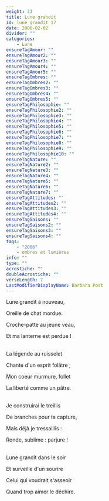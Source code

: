 ```yaml
---
weight: 33
title: Lune grandit
id: lune_grandit_17
date: 2006-02-02
divider: ""
categories:
    - Lune
ensureTagAmour: ""
ensureTagAmour2: ""
ensureTagAmour3: ""
ensureTagAmour4: ""
ensureTagAmour5: ""
ensureTagOmbres: ""
ensureTagOmbres2: ""
ensureTagOmbres3: ""
ensureTagOmbres4: ""
ensureTagOmbres5: ""
ensureTagPhilosophie: ""
ensureTagPhilosophie2: ""
ensureTagPhilosophie3: ""
ensureTagPhilosophie4: ""
ensureTagPhilosophie5: ""
ensureTagPhilosophie6: ""
ensureTagPhilosophie7: ""
ensureTagPhilosophie8: ""
ensureTagPhilosophie9: ""
ensureTagPhilosophie10: ""
ensureTagNature: ""
ensureTagNature2: ""
ensureTagNature3: ""
ensureTagNature4: ""
ensureTagNature5: ""
ensureTagNature6: ""
ensureTagNature7: ""
ensureTagAttitudes: ""
ensureTagAttitudes2: ""
ensureTagAttitudes3: ""
ensureTagAttitudes4: ""
ensureTagSaisons: ""
ensureTagSaisons2: ""
ensureTagSaisons3: ""
ensureTagSaisons4: ""
tags:
    - "2006"
    - ombres et lumières
info: ""
type: ""
acrostiche: ""
doubleAcrostiche: ""
verseLength: 7
LastModifierDisplayName: Barbara Post
---
```

Lune grandit à nouveau,

Oreille de chat mordue.

Croche-patte au jeune veau,

Et ma lanterne est perdue !

 \
La légende au ruisselet

Chante d'un esprit folâtre ;

Mon coeur murmure, follet

La liberté comme un pâtre.

 \
Je construirai le treillis

De branches pour ta capture,

Mais déjà je tressaillis :

Ronde, sublime : parjure !

 \
Lune grandit dans le soir

Et surveille d'un sourire

Celui qui voudrait s'asseoir

Quand trop aimer le déchire.
